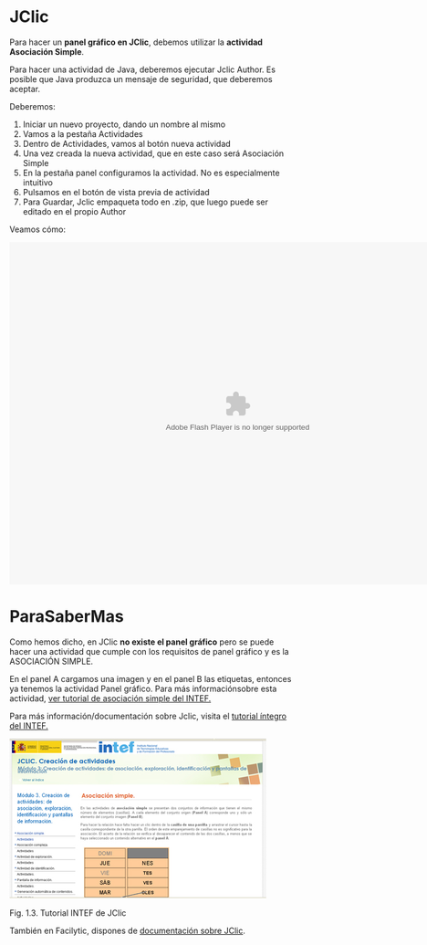 
# JClic

Para hacer un **panel gráfico en JClic**, debemos utilizar la **actividad Asociación Simple**.

Para hacer una actividad de Java, deberemos ejecutar Jclic Author. Es posible que Java produzca un mensaje de seguridad, que deberemos aceptar.

Deberemos:

1. Iniciar un nuevo proyecto, dando un nombre al mismo
1. Vamos a la pestaña Actividades
1. Dentro de Actividades, vamos al botón nueva actividad
1. Una vez creada la nueva actividad, que en este caso será Asociación Simple
1. En la pestaña panel configuramos la actividad. No es especialmente intuitivo
1. Pulsamos en el botón de vista previa de actividad
1. Para Guardar, Jclic empaqueta todo en .zip, que luego puede ser editado en el propio Author

Veamos cómo:

<object data="http://aularagon.catedu.es/materialesaularagon2013/herramelabor/tm3/PG_Jclic.swf" height="600" style="display: block; margin-left: auto; margin-right: auto;" type="application/x-shockwave-flash" width="800"><param name="src" value="http://aularagon.catedu.es/materialesaularagon2013/herramelabor/tm3/PG_Jclic.swf"/></object>

# ParaSaberMas

Como hemos dicho, en JClic **no existe el panel gráfico** pero se puede hacer una actividad que cumple con los requisitos de panel gráfico y es la ASOCIACIÓN SIMPLE.

En el panel A cargamos una imagen y en el panel B las etiquetas, entonces ya tenemos la actividad Panel gráfico. Para más informaciónsobre esta actividad, [ver tutorial de asociación simple del INTEF.](http://www.ite.educacion.es/formacion/materiales/91/cd/m3/asociacin_simple.html)

Para más información/documentación sobre Jclic, visita el [tutorial íntegro del INTEF.](http://www.ite.educacion.es/formacion/materiales/91/cd/indice.htm)

![](img/Jclic_intef.jpg)
<td style="text-align: center;">Fig. 1.3. Tutorial INTEF de JClic</td>

También en Facilytic, dispones de [documentación sobre JClic](http://www.catedu.es/facilytic/2013/05/03/jclic/).

